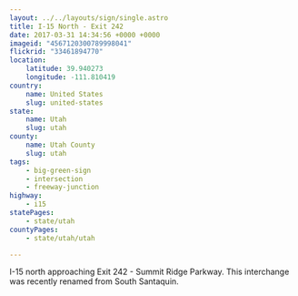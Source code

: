 ```yaml
---
layout: ../../layouts/sign/single.astro
title: I-15 North - Exit 242
date: 2017-03-31 14:34:56 +0000 +0000
imageid: "4567120300789998041"
flickrid: "33461894770"
location:
    latitude: 39.940273
    longitude: -111.810419
country:
    name: United States
    slug: united-states
state:
    name: Utah
    slug: utah
county:
    name: Utah County
    slug: utah
tags:
    - big-green-sign
    - intersection
    - freeway-junction
highway:
    - i15
statePages:
    - state/utah
countyPages:
    - state/utah/utah

---
```

I-15 north approaching Exit 242 - Summit Ridge Parkway.  This interchange was recently renamed from South Santaquin.